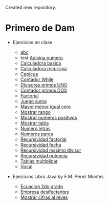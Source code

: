 Created new repository.

# Primero de Dam


- Ejercicios en clase
    - [abc](src/es/Ejercicios/abc/)
    - test [Adivina numero](src/es/Ejercicios/)
    - [Calculadora basica](src/es/Ejercicios/CalculadoraBasica/)
    - [Calculadora recursiva](src/es/Ejercicios/calculadoraRecursiva/)
    - [Capicua](src/es/Ejercicios/Capicua/)
    - [Contador While](src/es/Ejercicios/ContadorWhile/)
    - [Divisores primos UNO](src/es/Ejercicios/Divisores_Primos/)
    - [Contador primos DOS](src/es/Ejercicios/DivisoresPrimos/)
    - [Factorial](src/es/Ejercicios/factorial/)
    - [Juego suma](src/es/Ejercicios/JuegoSuma/)
    - [Mayor menor igual cero](src/es/Ejercicios/mayorMenorIgualCero/)
    - [Mostrar rango](src/es/Ejercicios/Mostrar_Rango/)
    - [Mostrar numeros positivos](src/es/Ejercicios/mostrarNumerosPositivos/)
    - [Mostrar tabla](src/es/Ejercicios/MostrarTabla/)
    - [Numero letras](src/es/Ejercicios/NumeroLetras/)
    - [Numeros pares](src/es/Ejercicios/numerosPares/)
    - [Recursividad factorial](src/es/Ejercicios/Recursividad_Factorial/)
    - [Recursividad fecha](src/es/Ejercicios/Recursividad_Fecha/)
    - [Recursividad maximo divisor](src/es/Ejercicios/Recursividad_MaximoDivisor/)
    - [Recursividad potencia](src/es/Ejercicios/Recursividad_Potencia/)
    - [Tablas multiplicar](src/es/Ejercicios/tablasMultiplicar/)
    - [Vocal](src/es/Ejercicios/vocal/)


- Ejercicios Libro Java by F.M. Pérez Montes
    - [Ecuacion 2do grado](src/es/EjerciciosLibroJava/Ecuacion2doGrado/)
    - [Empresa desifectantes](src/es/EjerciciosLibroJava/EmpresaDesifectantes/)
    - [Mostrar cifras al reves](src/es/EjerciciosLibroJava/MostrarCifrasReves/)


